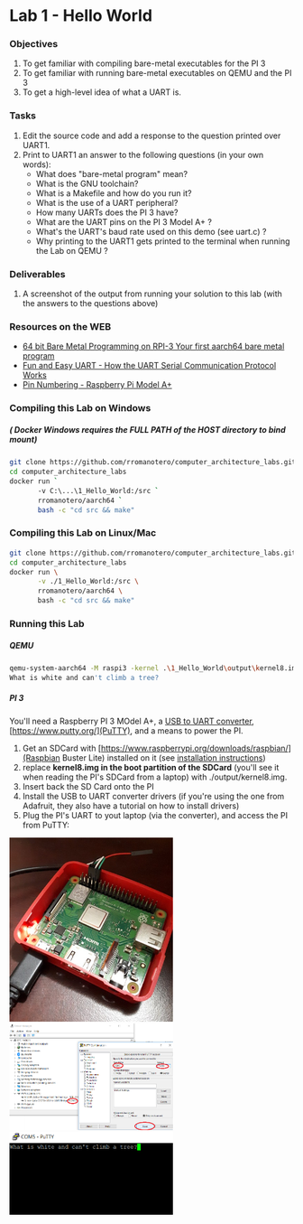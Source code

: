 # Lab 1 - Hello World

### Objectives
1. To get familiar with compiling bare-metal executables for the PI 3
2. To get familiar with running bare-metal executables on QEMU and the PI 3
3. To get a high-level idea of what a UART is.


### Tasks
1. Edit the source code and add a response to the question printed over UART1. 
2. Print to UART1 an answer to the following questions (in your own words): 
    - What does "bare-metal program" mean?
    - What is the GNU toolchain?
    - What is a Makefile and how do you run it?
    - What is the use of a UART peripheral? 
    - How many UARTs does the PI 3 have?
    - What are the UART pins on the PI 3 Model A+ ?
    - What's the UART's baud rate used on this demo (see uart.c) ?
    - Why printing to the UART1 gets printed to the terminal when running the Lab on QEMU ?

### Deliverables 
1. A screenshot of the output from running your solution to this lab (with the answers to the questions above)


### Resources on the WEB
- [64 bit Bare Metal Programming on RPI-3 Your first aarch64 bare metal program](https://www.youtube.com/watch?v=8-65xiGXMyA)
- [Fun and Easy UART - How the UART Serial Communication Protocol Works](https://youtu.be/ZzRXKDkMBhA)
- [Pin Numbering - Raspberry Pi Model A+](https://pi4j.com/1.1/pins/model-a-plus.html)

### Compiling this Lab on Windows
##### ( Docker Windows requires the FULL PATH of the HOST directory to bind mount)
```bash
git clone https://github.com/rromanotero/computer_architecture_labs.git
cd computer_architecture_labs
docker run `
       -v C:\...\1_Hello_World:/src `
       rromanotero/aarch64 `
       bash -c "cd src && make"
```   

### Compiling this Lab on Linux/Mac
```bash
git clone https://github.com/rromanotero/computer_architecture_labs.git
cd computer_architecture_labs
docker run \
       -v ./1_Hello_World:/src \
       rromanotero/aarch64 \
       bash -c "cd src && make"
```

### Running this Lab 
##### QEMU
```bash
qemu-system-aarch64 -M raspi3 -kernel .\1_Hello_World\output\kernel8.img -serial null -serial stdio
What is white and can't climb a tree?
```
##### PI 3
You'll need a Raspberry PI 3 MOdel A+, a [USB to UART converter](https://www.adafruit.com/product/954), [https://www.putty.org/](PuTTY), and a means to power the PI.

1. Get an SDCard with [https://www.raspberrypi.org/downloads/raspbian/](Raspbian Buster Lite) installed on it (see [installation instructions](https://www.raspberrypi.org/documentation/installation/installing-images/README.md))
2. replace **kernel8.img in the boot partition of the SDCard** (you'll see it when reading the PI's SDCard from a laptop) with ./output/kernel8.img.
3. Insert back the SD Card onto the PI
4. Install the USB to UART converter drivers (if you're using the one from Adafruit, they also have a tutorial on how to install drivers)
5. Plug the PI's UART to yout laptop (via the converter), and access the PI from PuTTY:

  <img src="https://github.com/rromanotero/computer_architecture_labs/blob/master/1_Hello_World/images/lab_setup_a.jpg" width="290"/>
  <img src="https://github.com/rromanotero/computer_architecture_labs/blob/master/1_Hello_World/images/lab_setup_b.png" width="290"/>
  <img src="https://github.com/rromanotero/computer_architecture_labs/blob/master/1_Hello_World/images/lab_running.png" width="290"/>




